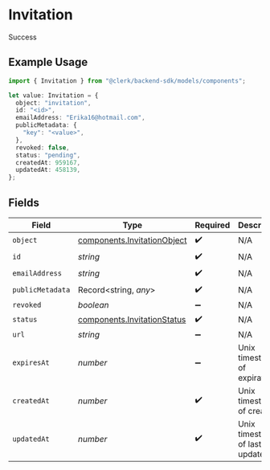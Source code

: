 # Invitation

Success

## Example Usage

```typescript
import { Invitation } from "@clerk/backend-sdk/models/components";

let value: Invitation = {
  object: "invitation",
  id: "<id>",
  emailAddress: "Erika16@hotmail.com",
  publicMetadata: {
    "key": "<value>",
  },
  revoked: false,
  status: "pending",
  createdAt: 959167,
  updatedAt: 458139,
};
```

## Fields

| Field                                                                      | Type                                                                       | Required                                                                   | Description                                                                | Example                                                                    |
| -------------------------------------------------------------------------- | -------------------------------------------------------------------------- | -------------------------------------------------------------------------- | -------------------------------------------------------------------------- | -------------------------------------------------------------------------- |
| `object`                                                                   | [components.InvitationObject](../../models/components/invitationobject.md) | :heavy_check_mark:                                                         | N/A                                                                        |                                                                            |
| `id`                                                                       | *string*                                                                   | :heavy_check_mark:                                                         | N/A                                                                        |                                                                            |
| `emailAddress`                                                             | *string*                                                                   | :heavy_check_mark:                                                         | N/A                                                                        |                                                                            |
| `publicMetadata`                                                           | Record<string, *any*>                                                      | :heavy_check_mark:                                                         | N/A                                                                        |                                                                            |
| `revoked`                                                                  | *boolean*                                                                  | :heavy_minus_sign:                                                         | N/A                                                                        | false                                                                      |
| `status`                                                                   | [components.InvitationStatus](../../models/components/invitationstatus.md) | :heavy_check_mark:                                                         | N/A                                                                        | pending                                                                    |
| `url`                                                                      | *string*                                                                   | :heavy_minus_sign:                                                         | N/A                                                                        |                                                                            |
| `expiresAt`                                                                | *number*                                                                   | :heavy_minus_sign:                                                         | Unix timestamp of expiration.<br/>                                         |                                                                            |
| `createdAt`                                                                | *number*                                                                   | :heavy_check_mark:                                                         | Unix timestamp of creation.<br/>                                           |                                                                            |
| `updatedAt`                                                                | *number*                                                                   | :heavy_check_mark:                                                         | Unix timestamp of last update.<br/>                                        |                                                                            |